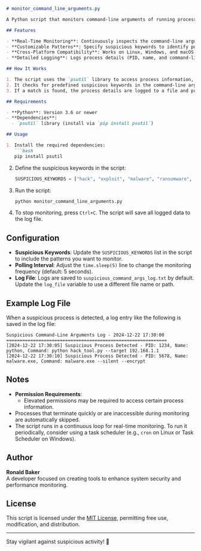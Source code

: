 ```markdown
# monitor_command_line_arguments.py

A Python script that monitors command-line arguments of running processes and logs suspicious activity based on predefined patterns. This tool helps detect potential security threats, such as unauthorized actions or malicious processes.

## Features

- **Real-Time Monitoring**: Continuously inspects the command-line arguments of all running processes.
- **Customizable Patterns**: Specify suspicious keywords to identify potential threats.
- **Cross-Platform Compatibility**: Works on Linux, Windows, and macOS.
- **Detailed Logging**: Logs process details (PID, name, and command-line arguments) for flagged activity.

## How It Works

1. The script uses the `psutil` library to access process information, including command-line arguments.
2. It checks for predefined suspicious keywords in the command-line arguments.
3. If a match is found, the process details are logged to a file and printed to the console.

## Requirements

- **Python**: Version 3.6 or newer
- **Dependencies**:
  - `psutil` library (install via `pip install psutil`)

## Usage

1. Install the required dependencies:
   ```bash
   pip install psutil
   ```

2. Define the suspicious keywords in the script:
   ```python
   SUSPICIOUS_KEYWORDS = ["hack", "exploit", "malware", "ransomware", "unauthorized"]
   ```

3. Run the script:
   ```bash
   python monitor_command_line_arguments.py
   ```

4. To stop monitoring, press `Ctrl+C`. The script will save all logged data to the log file.

## Configuration

- **Suspicious Keywords**: Update the `SUSPICIOUS_KEYWORDS` list in the script to include the patterns you want to monitor.
- **Polling Interval**: Adjust the `time.sleep(5)` line to change the monitoring frequency (default: 5 seconds).
- **Log File**: Logs are saved to `suspicious_command_args_log.txt` by default. Update the `log_file` variable to use a different file name or path.

## Example Log File

When a suspicious process is detected, a log entry like the following is saved in the log file:

```
Suspicious Command-Line Arguments Log - 2024-12-22 17:30:00
============================================================
[2024-12-22 17:30:05] Suspicious Process Detected - PID: 1234, Name: python, Command: python hack_tool.py --target 192.168.1.1
[2024-12-22 17:30:10] Suspicious Process Detected - PID: 5678, Name: malware.exe, Command: malware.exe --silent --encrypt
```

## Notes

- **Permission Requirements**:
  - Elevated permissions may be required to access certain process information.
- Processes that terminate quickly or are inaccessible during monitoring are automatically skipped.
- The script runs in a continuous loop for real-time monitoring. To run it periodically, consider using a task scheduler (e.g., `cron` on Linux or Task Scheduler on Windows).

## Author

**Ronald Baker**  
A developer focused on creating tools to enhance system security and performance monitoring.

## License

This script is licensed under the [MIT License](LICENSE), permitting free use, modification, and distribution.

---

Stay vigilant against suspicious activity! 🚨
```